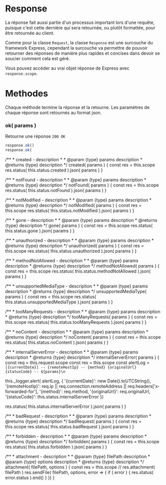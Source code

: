 # Response

La réponse fait aussi partie d'un processus important lors d'une requête, puisque c'est cette dernière qui sera retournée, ou plutôt formattée, pour être retournée au client.

Comme pour la classe `Request`, la classe `Response` est une surcouche du framework Express, cependant la surcouche va permettre de pouvoir retourner des réponses de manière plus rapides et concises dans devoir se soucier comment cela est géré.

Vous pouvez accéder au vrai objet réponse de Express avec `response.scope`.

# Methodes

Chaque méthode termine la réponse et la retourne.
Les paramètres de chaque réponse sont retournés au format json.

### ok( params )

Retourne une réponse `200 OK`

```javascript
response.ok()
response.ok(
```

 /** * created - description * * @param {type} params description * @returns {type} description */ created( params ) { const res = this.scope res.status( this.status.created ).json( params ) }

 /** * notFound - description * * @param {type} params description * @returns {type} description */ notFound( params ) { const res = this.scope res.status( this.status.notFound ).json( params ) }

 /** * notModified - description * * @param {type} params description * @returns {type} description */ notModified( params ) { const res = this.scope res.status( this.status.notModified ).json( params ) }

 /** * gone - description * * @param {type} params description * @returns {type} description */ gone( params ) { const res = this.scope res.status( this.status.gone ).json( params ) }

 /** * unauthorized - description * * @param {type} params description * @returns {type} description */ unauthorized( params ) { const res = this.scope res.status( this.status.unauthorized ).json( params ) }

 /** * methodNotAllowed - description * * @param {type} params description * @returns {type} description */ methodNotAllowed( params ) { const res = this.scope res.status( this.status.methodNotAllowed ).json( params ) }

 /** * unsupportedMediaType - description * * @param {type} params description * @returns {type} description */ unsupportedMediaType( params ) { const res = this.scope res.status( this.status.unsupportedMediaType ).json( params ) }

 /** * tooManyRequests - description * * @param {type} params description * @returns {type} description */ tooManyRequests( params ) { const res = this.scope res.status( this.status.tooManyRequests ).json( params ) }

 /** * noContent - description * * @param {type} params description * @returns {type} description */ noContent( params ) { const res = this.scope res.status( this.status.noContent ).json( params ) }

 /** * internalServerError - description * * @param {type} params description * @returns {type} description */ internalServerError( params ) { const req = this.request.scope const res = this.scope const alertLog = `[{currentDate}] -- {remoteHostIp} -- {method} {originalUrl} {statusCode} -- ${params}\n`

 this._logger.alert( alertLog, { '{currentDate}': new Date().toUTCString(), '{remoteHostIp}': req.ip || req.connection.remoteAddress || req.headers['x-forwarded-for'], '{method}': req.method, '{originalUrl}': req.originalUrl, '{statusCode}': this.status.internalServerError })

 res.status( this.status.internalServerError ).json( params ) }

 /** * badRequest - description * * @param {type} params description * @returns {type} description */ badRequest( params ) { const res = this.scope res.status( this.status.badRequest ).json( params ) }

 /** * forbidden - description * * @param {type} params description * @returns {type} description */ forbidden( params ) { const res = this.scope res.status( this.status.forbidden ).json( params ) }

 /** * attachment - description * * @param {type} filePath description * @param {type} options description * @returns {type} description */ attachment( filePath, options ) { const res = this.scope // res.attachment( filePath ) res.sendFile( filePath, options, error => { if ( error ) { res.status( error.status ).end() } }) }

